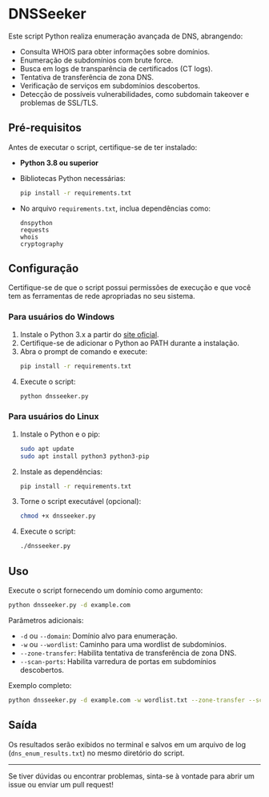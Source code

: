 # DNSSeeker

Este script Python realiza enumeração avançada de DNS, abrangendo:

- Consulta WHOIS para obter informações sobre domínios.
- Enumeração de subdomínios com brute force.
- Busca em logs de transparência de certificados (CT logs).
- Tentativa de transferência de zona DNS.
- Verificação de serviços em subdomínios descobertos.
- Detecção de possíveis vulnerabilidades, como subdomain takeover e problemas de SSL/TLS.

## Pré-requisitos

Antes de executar o script, certifique-se de ter instalado:

- **Python 3.8 ou superior**
- Bibliotecas Python necessárias:

  ```bash
  pip install -r requirements.txt
  ```

- No arquivo `requirements.txt`, inclua dependências como:
  ```
  dnspython
  requests
  whois
  cryptography
  
  ```

## Configuração

Certifique-se de que o script possui permissões de execução e que você tem as ferramentas de rede apropriadas no seu sistema.

### Para usuários do Windows
1. Instale o Python 3.x a partir do [site oficial](https://www.python.org/downloads/).
2. Certifique-se de adicionar o Python ao PATH durante a instalação.
3. Abra o prompt de comando e execute:
   ```bash
   pip install -r requirements.txt
   ```
4. Execute o script:
   ```bash
   python dnsseeker.py
   ```

### Para usuários do Linux
1. Instale o Python e o pip:
   ```bash
   sudo apt update
   sudo apt install python3 python3-pip
   ```
2. Instale as dependências:
   ```bash
   pip install -r requirements.txt
   ```
3. Torne o script executável (opcional):
   ```bash
   chmod +x dnsseeker.py
   ```
4. Execute o script:
   ```bash
   ./dnsseeker.py
   ```

## Uso

Execute o script fornecendo um domínio como argumento:

```bash
python dnsseeker.py -d example.com
```

Parâmetros adicionais:

- `-d` ou `--domain`: Domínio alvo para enumeração.
- `-w` ou `--wordlist`: Caminho para uma wordlist de subdomínios.
- `--zone-transfer`: Habilita tentativa de transferência de zona DNS.
- `--scan-ports`: Habilita varredura de portas em subdomínios descobertos.

Exemplo completo:

```bash
python dnsseeker.py -d example.com -w wordlist.txt --zone-transfer --scan-ports
```

## Saída

Os resultados serão exibidos no terminal e salvos em um arquivo de log (`dns_enum_results.txt`) no mesmo diretório do script.

---

Se tiver dúvidas ou encontrar problemas, sinta-se à vontade para abrir um issue ou enviar um pull request!
